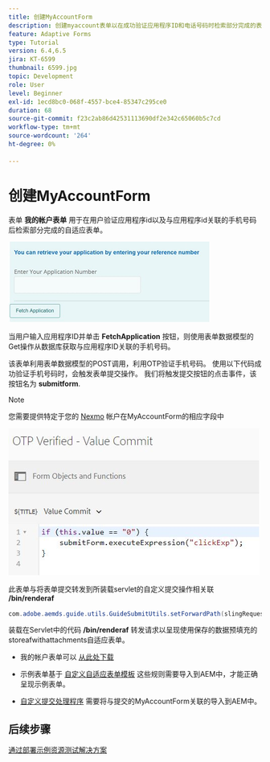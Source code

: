 ```yaml
---
title: 创建MyAccountForm
description: 创建myaccount表单以在成功验证应用程序ID和电话号码时检索部分完成的表单。
feature: Adaptive Forms
type: Tutorial
version: 6.4,6.5
jira: KT-6599
thumbnail: 6599.jpg
topic: Development
role: User
level: Beginner
exl-id: 1ecd8bc0-068f-4557-bce4-85347c295ce0
duration: 68
source-git-commit: f23c2ab86d42531113690df2e342c65060b5c7cd
workflow-type: tm+mt
source-wordcount: '264'
ht-degree: 0%

---
```


# 创建MyAccountForm

表单 **我的帐户表单** 用于在用户验证应用程序id以及与应用程序id关联的手机号码后检索部分完成的自适应表单。

![我的帐户表单](assets/6599.JPG)

当用户输入应用程序ID并单击 **FetchApplication** 按钮，则使用表单数据模型的Get操作从数据库获取与应用程序ID关联的手机号码。

该表单利用表单数据模型的POST调用，利用OTP验证手机号码。 使用以下代码成功验证手机号码时，会触发表单提交操作。 我们将触发提交按钮的点击事件，该按钮名为 **submitform**.

>[!NOTE]
> 您需要提供特定于您的 [Nexmo](https://dashboard.nexmo.com/) 帐户在MyAccountForm的相应字段中

![trigger-submit](assets/trigger-submit.JPG)



此表单与将表单提交转发到所装载servlet的自定义提交操作相关联 **/bin/renderaf**

```java
com.adobe.aemds.guide.utils.GuideSubmitUtils.setForwardPath(slingRequest,"/bin/renderaf",null,null);
```

装载在Servlet中的代码 **/bin/renderaf** 转发请求以呈现使用保存的数据预填充的storeafwithattachments自适应表单。


* 我的帐户表单可以 [从此处下载](assets/my-account-form.zip)

* 示例表单基于 [自定义自适应表单模板](assets/custom-template-with-page-component.zip) 这些规则需要导入到AEM中，才能正确呈现示例表单。

* [自定义提交处理程序](assets/custom-submit-my-account-form.zip) 需要将与提交的MyAccountForm关联的导入到AEM中。

## 后续步骤

[通过部署示例资源测试解决方案](./deploy-this-sample.md)

